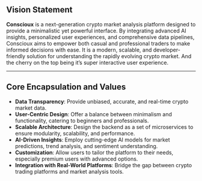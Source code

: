 ## Vision Statement

**Conscioux** is a next-generation crypto market analysis platform designed to provide a minimalistic yet powerful interface. By integrating advanced AI insights, personalized user experiences, and comprehensive data pipelines, Conscioux aims to empower both casual and professional traders to make informed decisions with ease. It is a modern, scalable, and developer-friendly solution for understanding the rapidly evolving crypto market. And the cherry on the top being it’s super interactive user experience.

---

## Core Encapsulation and Values

- **Data Transparency**: Provide unbiased, accurate, and real-time crypto market data.
- **User-Centric Design**: Offer a balance between minimalism and functionality, catering to beginners and professionals.
- **Scalable Architecture**: Design the backend as a set of microservices to ensure modularity, scalability, and performance.
- **AI-Driven Insights**: Employ cutting-edge AI models for market predictions, trend analysis, and sentiment understanding.
- **Customization**: Allow users to tailor the platform to their needs, especially premium users with advanced options.
- **Integration with Real-World Platforms**: Bridge the gap between crypto trading platforms and market analysis tools.